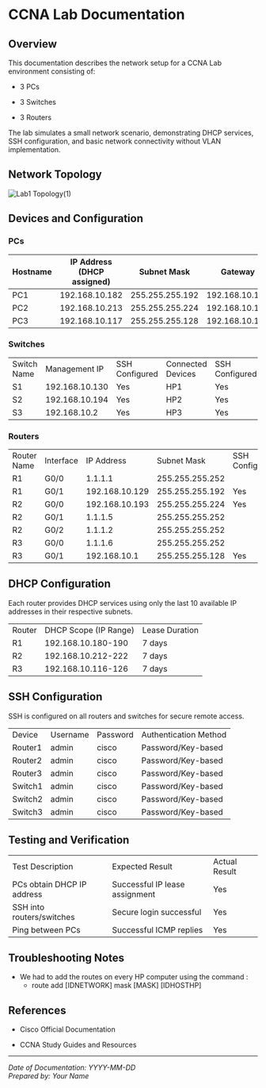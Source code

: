 # CCNA Lab Documentation

## Overview

This documentation describes the network setup for a CCNA Lab environment consisting of:

- 3 PCs
    
- 3 Switches
    
- 3 Routers
    

The lab simulates a small network scenario, demonstrating DHCP services, SSH configuration, and basic network connectivity without VLAN implementation.



## Network Topology


![Lab1 Topology(1)](Lab1%20Topology(1).jpg)
## Devices and Configuration

### PCs

| Hostname | IP Address (DHCP assigned) | Subnet Mask     | Gateway        | Connected Switch Port |
| -------- | -------------------------- | --------------- | -------------- | --------------------- |
| PC1      | 192.168.10.182             | 255.255.255.192 | 192.168.10.129 | Fa0/2                 |
| PC2      | 192.168.10.213             | 255.255.255.224 | 192.168.10.193 | Fa0/1                 |
| PC3      | 192.168.10.117             | 255.255.255.128 | 192.168.10.1   | Fa0/1                 |

### Switches

|             |                |                |                   |                |
| ----------- | -------------- | -------------- | ----------------- | -------------- |
| Switch Name | Management IP  | SSH Configured | Connected Devices | SSH Configured |
| S1          | 192.168.10.130 | Yes            | HP1               | Yes            |
| S2          | 192.168.10.194 | Yes            | HP2               | Yes            |
| S3          | 192.168.10.2   | Yes            | HP3               | Yes            |


### Routers

|             |           |                |                 |                |
| ----------- | --------- | -------------- | --------------- | -------------- |
| Router Name | Interface | IP Address     | Subnet Mask     | SSH Configured |
| R1          | G0/0      | 1.1.1.1        | 255.255.255.252 |                |
| R1          | G0/1      | 192.168.10.129 | 255.255.255.192 | Yes            |
| R2          | G0/0      | 192.168.10.193 | 255.255.255.224 | Yes            |
| R2          | G0/1      | 1.1.1.5        | 255.255.255.252 |                |
| R2          | G0/2      | 1.1.1.2        | 255.255.255.252 |                |
| R3          | G0/0      | 1.1.1.6        | 255.255.255.252 |                |
| R3          | G0/1      | 192.168.10.1   | 255.255.255.128 | Yes            |

## DHCP Configuration

Each router provides DHCP services using only the last 10 available IP addresses in their respective subnets.

|        |                       |                |
| ------ | --------------------- | -------------- |
| Router | DHCP Scope (IP Range) | Lease Duration |
| R1     | 192.168.10.180-190    | 7 days         |
| R2     | 192.168.10.212-222    | 7 days         |
| R3     | 192.168.10.116-126    | 7 days         |

## SSH Configuration

SSH is configured on all routers and switches for secure remote access.

|         |          |          |                       |
| ------- | -------- | -------- | --------------------- |
| Device  | Username | Password | Authentication Method |
| Router1 | admin    | cisco    | Password/Key-based    |
| Router2 | admin    | cisco    | Password/Key-based    |
| Router3 | admin    | cisco    | Password/Key-based    |
| Switch1 | admin    | cisco    | Password/Key-based    |
| Switch2 | admin    | cisco    | Password/Key-based    |
| Switch3 | admin    | cisco    | Password/Key-based    |

## Testing and Verification

|                            |                                |               |
| -------------------------- | ------------------------------ | ------------- |
| Test Description           | Expected Result                | Actual Result |
| PCs obtain DHCP IP address | Successful IP lease assignment | Yes           |
| SSH into routers/switches  | Secure login successful        | Yes           |
| Ping between PCs           | Successful ICMP replies        | Yes           |

## Troubleshooting Notes

-  We had to add the routes on every HP computer using the command :
	- route add [IDNETWORK] mask [MASK] [IDHOSTHP] 
    



## References

- Cisco Official Documentation
    
- CCNA Study Guides and Resources
    

---

_Date of Documentation: YYYY-MM-DD_  
_Prepared by: Your Name_